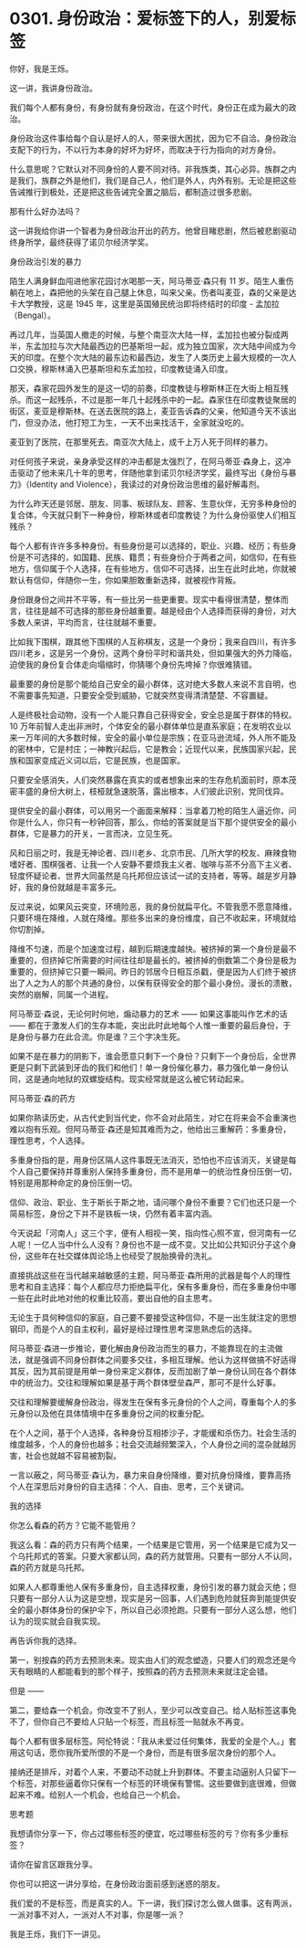 # 0301. 身份政治：爱标签下的人，别爱标签

你好，我是王烁。

这一讲，我讲身份政治。

我们每个人都有身份，有身份就有身份政治，在这个时代，身份正在成为最大的政治。

身份政治这件事给每个自认是好人的人，带来很大困扰，因为它不自洽。身份政治支配下的行为，不以行为本身的好坏为好坏，而取决于行为指向的对方身份。

什么意思呢？它默认对不同身份的人要不同对待。非我族类，其心必异。族群之内是我们，族群之外是他们，我们是自己人，他们是外人，内外有别。无论是把这些告诫推行到极处，还是把这些告诫完全置之脑后，都制造过很多悲剧。

那有什么好办法吗？

这一讲我给你讲一个智者为身份政治开出的药方。他曾目睹悲剧，然后被悲剧驱动终身所学，最终获得了诺贝尔经济学奖。

身份政治引发的暴力

陌生人满身鲜血闯进他家花园讨水喝那一天，阿马蒂亚·森只有 11 岁。陌生人重伤躺在地上，森把他的头架在自己腿上休息，叫来父亲。伤者叫麦亚，森的父亲是达卡大学教授，这是 1945 年，这里是英国殖民统治即将终结时的印度 - 孟加拉（Bengal）。

再过几年，当英国人撤走的时候，与整个南亚次大陆一样，孟加拉也被分裂成两半，东孟加拉与次大陆最西边的巴基斯坦一起，成为独立国家，次大陆中间成为今天的印度。在整个次大陆的最东边和最西边，发生了人类历史上最大规模的一次人口交换，穆斯林涌入巴基斯坦和东孟加拉，印度教徒涌入印度。

那天，森家花园外发生的是这一切的前奏，印度教徒与穆斯林正在大街上相互残杀。而这一起残杀，不过是那一年几十起残杀中的一起。森家住在印度教徒聚居的街区，麦亚是穆斯林。在送去医院的路上，麦亚告诉森的父亲，他知道今天不该出门，但没办法，他打短工为生，一天不出来找活干，全家就没吃的。

麦亚到了医院，在那里死去。南亚次大陆上，成千上万人死于同样的暴力。

对任何孩子来说，亲身承受这样的冲击都是太强烈了，在阿马蒂亚·森身上，这冲击驱动了他未来几十年的思考，伴随他拿到诺贝尔经济学奖，最终写出《身份与暴力》（Identity and Violence），我读过的对身份政治思维的最好解毒剂。

为什么昨天还是邻居、朋友、同事、板球队友、顾客、生意伙伴，无穷多种身份的复合体，今天就只剩下一种身份，穆斯林或者印度教徒？为什么身份驱使人们相互残杀？

每个人都有许许多多种身份。有些身份是可以选择的，职业、兴趣、经历；有些身份是不可选择的，如国籍、民族、籍贯；有些身份介于两者之间，如信仰，在有些地方，信仰属于个人选择，在有些地方，信仰不可选择，出生在此时此地，你就被默认有信仰，伴随你一生，你如果胆敢重新选择，就被视作背叛。

身份跟身份之间并不平等，有一些比另一些更重要。现实中看得很清楚，整体而言，往往是越不可选择的那些身份越重要。越是经由个人选择而获得的身份，对大多数人来讲，平均而言，往往就越不重要。

比如我下围棋，跟其他下围棋的人互称棋友，这是一个身份；我来自四川，有许多四川老乡，这是另一个身份。这两个身份平时和谐共处，但如果强大的外力降临，迫使我的身份复合体走向塌缩时，你猜哪个身份先垮掉？你很难猜错。

最重要的身份是那个能给自己安全的最小群体，这对绝大多数人来说不言自明，也不需要事先知道，只要安全受到威胁，它就突然变得清清楚楚、不容置疑。

人是终极社会动物，没有一个人能只靠自己获得安全，安全总是属于群体的特权。10 万年前智人走出非洲时，个体安全的最小群体单位是直系家庭；在发明农业以来一万年间的大多数时候，安全的最小单位是宗族；在亚马逊流域，外人所不能及的密林中，它是村庄；一神教兴起后，它是教会；近现代以来，民族国家兴起，民族和国家变成近义词以后，它是民族，也是国家。

只要安全感消失，人们突然暴露在真实的或者想象出来的生存危机面前时，原本茂密丰盛的身份大树上，枝桠就急速脱落，露出根本，人们彼此识别，党同伐异。

提供安全的最小群体，可以用另一个画面来解释：当拿着刀枪的陌生人逼近你，问你是什么人，你只有一秒钟回答，那么，你给的答案就是当下那个提供安全的最小群体，它是暴力的开关，一言而决，立见生死。

风和日丽之时，我是无神论者、四川老乡、北京市民、几所大学的校友、麻辣食物嗜好者、围棋强者、让我一个人安静不要烦我主义者、咖啡与茶不分高下主义者、轻度怀疑论者、世界大同虽然是乌托邦但应该试一试的支持者，等等。越是岁月静好，我的身份就越是丰富多元。

反过来说，如果风云突变，环境险恶，我的身份就扁平化。不管我愿不愿意降维，只要环境在降维，人就在降维。那些多出来的身份维度，自己不收起来，环境就给你切割掉。

降维不匀速，而是个加速度过程，越到后期速度越快。被挤掉的第一个身份是最不重要的，但挤掉它所需要的时间往往却是最长的。被挤掉的倒数第二个身份是极为重要的，但挤掉它只要一瞬间。昨日的邻居今日相互杀戳，便是因为人们终于被挤出了人之为人的那个共通的身份，以保有获得安全的那个最小身份。漫长的溃散，突然的崩解，同属一个进程。

阿马蒂亚·森说，无论何时何地，煽动暴力的艺术 —— 如果这事能叫作艺术的话 —— 都在于激发人们的生存本能，突出此时此地每个人惟一重要的最后身份，于是身份与暴力在此合流。你是谁？三个字决生死。

如果不是在暴力的阴影下，谁会愿意只剩下一个身份？只剩下一个身份后，全世界更是只剩下武装到牙齿的我们和他们！单一身份催化暴力，暴力强化单一身份认同，这是通向地狱的双螺旋结构。现实经常就是这么被它转动起来。

阿马蒂亚·森的药方

如果你熟读历史，从古代史到当代史，你不会对此陌生，对它在将来会不会重演也难以抱有乐观。但阿马蒂亚·森还是知其难而为之，他给出三重解药：多重身份，理性思考，个人选择。

多重身份指的是，用身份区隔人这件事既无法消灭，恐怕也不应该消灭，关键是每个人自己要保持并尊重别人保持多重身份，而不是用单一的统治性身份压倒一切，特别是用那种命定的身份压倒一切。

信仰、政治、职业、生于斯长于斯之地，请问哪个身份不重要？它们也还只是一个简易标签，身份之下并不是铁板一块，仍然有着丰富内涵。

今天说起「河南人」这三个字，便有人相视一笑，指向性心照不宣，但河南有一亿人呢！一亿人当中什么人没有？身份也不是一成不变。又比如公共知识分子这个身份，这些年在社交媒体舆论场上也经受了脱胎换骨的洗礼。

直接挑战这些在当代越来越敏感的主题，阿马蒂亚·森所用的武器是每个人的理性思考和自主选择：每个人都应尽力拒绝扁平化，保有多重身份，而在多重身份中哪一些在此时此地对他的权重比较高，要出自他的自主思考。

无论生于具何种信仰的家庭，自己要不要接受这种信仰，不是一出生就注定的思想钢印，而是个人的自主权利，最好是经过理性思考深思熟虑后的选择。

阿马蒂亚·森进一步推论，要化解由身份政治而生的暴力，不能靠现在的主流做法，就是强调不同身份群体之间要多交往，多相互理解。他认为这样做搞不好适得其反，因为其前提是用单一身份来定义群体，反而加剧了单一身份认同在各个群体中的统治力。交往和理解如果是基于两个群体壁垒森严，那可不是什么好事。

交往和理解要缓解身份政治，得发生在保有多元身份的个人之间，尊重每个人的多元身份以及他在具体情境中在多重身份之间的权重分配。

在个人之间，基于个人选择，各种身份互相掺沙子，才能缓和杀伤力。社会生活的维度越多，个人的身份也越多；社会交流越频繁深入，个人身份之间的混杂就越厉害，社会也就越不容易被割裂。

一言以蔽之，阿马蒂亚·森认为，暴力来自身份降维，要对抗身份降维，要靠高扬个人在深思后对身份的自主选择：个人、自由、思考，三个关键词。

我的选择

你怎么看森的药方？它能不能管用？

我这么看：森的药方只有两个结果，一个结果是它管用，另一个结果是它成为又一个乌托邦式的答案。只要大家都认同，森的药方就管用。只要有一部分人不认同，森的药方就是乌托邦。

如果人人都尊重他人保有多重身份，自主选择权重，身份引发的暴力就会灭绝；但只要有一部分人认为这是空想，现实是另一回事，人们遇到危险就狂奔到能提供安全的最小群体身份的保护伞下，所以自己必须抢跑。只要有一部分人这么想，他们认为的现实就会自我实现。

再告诉你我的选择。

第一，别按森的药方去预测未来。现实由人们的观念塑造，只要人们的观念还是今天有眼睛的人都能看到的那个样子，按照森的药方去预测未来就注定会错。

但是 ——

第二，要给森一个机会。你改变不了别人，至少可以改变自己。给人贴标签这事免不了，但你自己不要给人只贴一个标签，而且标签一贴就永不再变。

每个人都有很多层标签。阿伦特说：「我从未爱过任何集体，我爱的全是个人。」套用这句话，愿你我所爱所恨的不是一个身份，而是有很多层次身份的那个人。

接纳还是排斥，对着个人来，不要动不动就上升到群体。不要主动逼别人只留下一个标签，对那些逼着你只保有一个标签的环境保有警惕。这些要做到底很难，但做起来不难。给别人一个机会，也给自己一个机会。

思考题

我想请你分享一下，你占过哪些标签的便宜，吃过哪些标签的亏？你有多少重标签？

请你在留言区跟我分享。

你也可以把这一讲分享给，在身份政治面前感到迷惑的朋友。

我们爱的不是标签，而是真实的人。下一讲，我们探讨怎么做人做事。这有两派，一派对事不对人，一派对人不对事，你是哪一派？

我是王烁，我们下一讲见。

